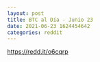 ```yaml
--- 
layout: post 
title: BTC al Día - Junio 23 
date: 2021-06-23 1624454642 
categories: reddit 
--- 
```

https://redd.it/o6cqrp
